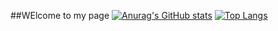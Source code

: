 ##WElcome to my page
[![Anurag's GitHub stats](https://github-readme-stats.vercel.app/api?username=luizgabrielop&hide=contribs,prs)](https://github.com/luizgabrielop)
[![Top Langs](https://github-readme-stats.vercel.app/api/top-langs/?username=luizgabrielop)](https://github.com/luizgabrielop)
